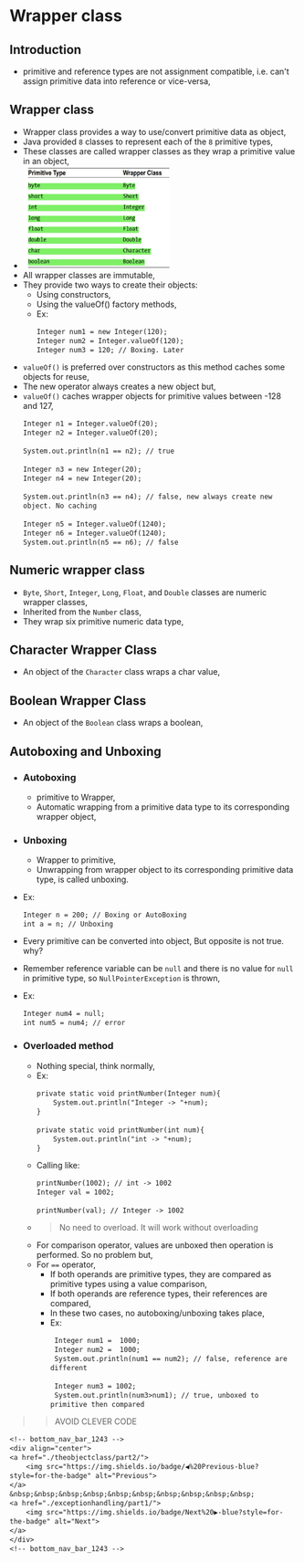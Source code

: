 
# Wrapper class

## Introduction
- primitive and reference types are not assignment compatible, i.e. can't assign primitive data into reference or vice-versa,

## Wrapper class
- Wrapper class provides a way to use/convert primitive data as object,
- Java provided `8` classes to represent each of the `8` primitive types,
- These classes are called wrapper classes as they wrap a primitive value in an object,
- <img src="primitive_wrapper_class.jpg" height="180px">
- All wrapper classes are immutable,
- They provide two ways to create their objects:
  - Using constructors,
  - Using the valueOf() factory methods,
  - Ex:
      ```
    Integer num1 = new Integer(120);
    Integer num2 = Integer.valueOf(120);
    Integer num3 = 120; // Boxing. Later
    ```
- `valueOf()` is preferred over constructors as this method caches some objects for reuse,
- The new operator always creates a new object but,
- `valueOf()` caches wrapper objects for primitive values between -128 and 127,
    ```
    Integer n1 = Integer.valueOf(20);
    Integer n2 = Integer.valueOf(20);
    
    System.out.println(n1 == n2); // true
    
    Integer n3 = new Integer(20);
    Integer n4 = new Integer(20);
    
    System.out.println(n3 == n4); // false, new always create new object. No caching
    
    Integer n5 = Integer.valueOf(1240);
    Integer n6 = Integer.valueOf(1240);
    System.out.println(n5 == n6); // false
    ```

## Numeric wrapper class
- `Byte`, `Short`, `Integer`, `Long`, `Float`, and `Double` classes are numeric wrapper classes,
- Inherited from the `Number` class,
- They wrap six primitive numeric data type,

## Character Wrapper Class
- An object of the `Character` class wraps a char value,

## Boolean Wrapper Class
- An object of the `Boolean` class wraps a boolean,

## Autoboxing and Unboxing
- ### Autoboxing
  - primitive to Wrapper,
  - Automatic wrapping from a primitive data type to its corresponding wrapper object,

- ### Unboxing
  - Wrapper to primitive,
  - Unwrapping from wrapper object to its corresponding primitive data type, is called unboxing.
- Ex:
    ```
    Integer n = 200; // Boxing or AutoBoxing
    int a = n; // Unboxing
    ```
- Every primitive can be converted into object, But opposite is not true. why?
- Remember reference variable can be `null` and there is no value for `null` in primitive type, so `NullPointerException` is thrown,
- Ex:
    ```
    Integer num4 = null;
    int num5 = num4; // error
    ```
- ### Overloaded method
  - Nothing special, think normally,
  - Ex:
    ```
    private static void printNumber(Integer num){
        System.out.println("Integer -> "+num); 
    }
    
    private static void printNumber(int num){
        System.out.println("int -> "+num);
    }
    ```
  - Calling like:
    ```
    printNumber(1002); // int -> 1002
    Integer val = 1002;
    
    printNumber(val); // Integer -> 1002
    ```
  - > No need to overload. It will work without overloading
  - For comparison operator, values are unboxed then operation is performed. So no problem but,
  - For `==` operator,
    - If both operands are primitive types, they are compared as primitive types using a value comparison,
    - If both operands are reference types, their references are compared, 
    - In these two cases, no autoboxing/unboxing takes place,
    - Ex:
       ```
        Integer num1 =  1000;
        Integer num2 =  1000;
        System.out.println(num1 == num2); // false, reference are different

        Integer num3 = 1002;
        System.out.println(num3>num1); // true, unboxed to primitive then compared
       ```

>> AVOID CLEVER CODE

    
    
    <!-- bottom_nav_bar_1243 -->
    <div align="center">
    <a href="./theobjectclass/part2/">
        <img src="https://img.shields.io/badge/◀%20Previous-blue?style=for-the-badge" alt="Previous">
    </a>
    &nbsp;&nbsp;&nbsp;&nbsp;&nbsp;&nbsp;&nbsp;&nbsp;&nbsp;&nbsp;
    <a href="./exceptionhandling/part1/">
        <img src="https://img.shields.io/badge/Next%20▶-blue?style=for-the-badge" alt="Next">
    </a>
    </div>
    <!-- bottom_nav_bar_1243 -->
    